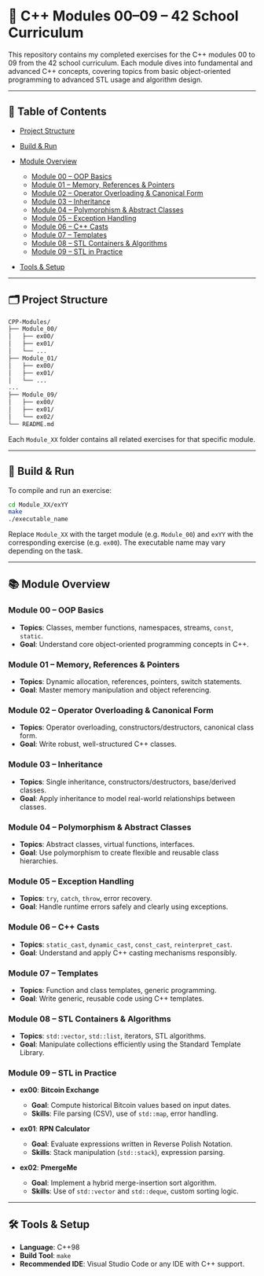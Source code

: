 # 📘 C++ Modules 00–09 – 42 School Curriculum

This repository contains my completed exercises for the C++ modules 00 to 09 from the 42 school curriculum. Each module dives into fundamental and advanced C++ concepts, covering topics from basic object-oriented programming to advanced STL usage and algorithm design.

---

## 📑 Table of Contents

* [Project Structure](#-project-structure)
* [Build & Run](#-build--run)
* [Module Overview](#-module-overview)

  * [Module 00 – OOP Basics](#module-00--oop-basics)
  * [Module 01 – Memory, References & Pointers](#module-01--memory-references--pointers)
  * [Module 02 – Operator Overloading & Canonical Form](#module-02--operator-overloading--canonical-form)
  * [Module 03 – Inheritance](#module-03--inheritance)
  * [Module 04 – Polymorphism & Abstract Classes](#module-04--polymorphism--abstract-classes)
  * [Module 05 – Exception Handling](#module-05--exception-handling)
  * [Module 06 – C++ Casts](#module-06--c-casts)
  * [Module 07 – Templates](#module-07--templates)
  * [Module 08 – STL Containers & Algorithms](#module-08--stl-containers--algorithms)
  * [Module 09 – STL in Practice](#module-09--stl-in-practice)
* [Tools & Setup](#-tools--setup)

---

## 🗂️ Project Structure

```bash
CPP-Modules/
├── Module_00/
│   ├── ex00/
│   ├── ex01/
│   └── ...
├── Module_01/
│   ├── ex00/
│   ├── ex01/
│   └── ...
...
├── Module_09/
│   ├── ex00/
│   ├── ex01/
│   └── ex02/
└── README.md
```

Each `Module_XX` folder contains all related exercises for that specific module.

---

## 🚀 Build & Run

To compile and run an exercise:

```bash
cd Module_XX/exYY
make
./executable_name
```

Replace `Module_XX` with the target module (e.g. `Module_00`) and `exYY` with the corresponding exercise (e.g. `ex00`). The executable name may vary depending on the task.

---

## 📚 Module Overview

### Module 00 – OOP Basics

* **Topics**: Classes, member functions, namespaces, streams, `const`, `static`.
* **Goal**: Understand core object-oriented programming concepts in C++.

### Module 01 – Memory, References & Pointers

* **Topics**: Dynamic allocation, references, pointers, switch statements.
* **Goal**: Master memory manipulation and object referencing.

### Module 02 – Operator Overloading & Canonical Form

* **Topics**: Operator overloading, constructors/destructors, canonical class form.
* **Goal**: Write robust, well-structured C++ classes.

### Module 03 – Inheritance

* **Topics**: Single inheritance, constructors/destructors, base/derived classes.
* **Goal**: Apply inheritance to model real-world relationships between classes.

### Module 04 – Polymorphism & Abstract Classes

* **Topics**: Abstract classes, virtual functions, interfaces.
* **Goal**: Use polymorphism to create flexible and reusable class hierarchies.

### Module 05 – Exception Handling

* **Topics**: `try`, `catch`, `throw`, error recovery.
* **Goal**: Handle runtime errors safely and clearly using exceptions.

### Module 06 – C++ Casts

* **Topics**: `static_cast`, `dynamic_cast`, `const_cast`, `reinterpret_cast`.
* **Goal**: Understand and apply C++ casting mechanisms responsibly.

### Module 07 – Templates

* **Topics**: Function and class templates, generic programming.
* **Goal**: Write generic, reusable code using C++ templates.

### Module 08 – STL Containers & Algorithms

* **Topics**: `std::vector`, `std::list`, iterators, STL algorithms.
* **Goal**: Manipulate collections efficiently using the Standard Template Library.

### Module 09 – STL in Practice

* **ex00**: **Bitcoin Exchange**

  * **Goal**: Compute historical Bitcoin values based on input dates.
  * **Skills**: File parsing (CSV), use of `std::map`, error handling.

* **ex01**: **RPN Calculator**

  * **Goal**: Evaluate expressions written in Reverse Polish Notation.
  * **Skills**: Stack manipulation (`std::stack`), expression parsing.

* **ex02**: **PmergeMe**

  * **Goal**: Implement a hybrid merge-insertion sort algorithm.
  * **Skills**: Use of `std::vector` and `std::deque`, custom sorting logic.

---

## 🛠️ Tools & Setup

* **Language**: C++98
* **Build Tool**: `make`
* **Recommended IDE**: Visual Studio Code or any IDE with C++ support.